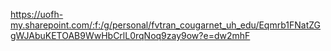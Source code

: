 https://uofh-my.sharepoint.com/:f:/g/personal/fvtran_cougarnet_uh_edu/Eqmrb1FNatZGgWJAbuKETOAB9WwHbCrlL0rqNoq9zay9ow?e=dw2mhF 